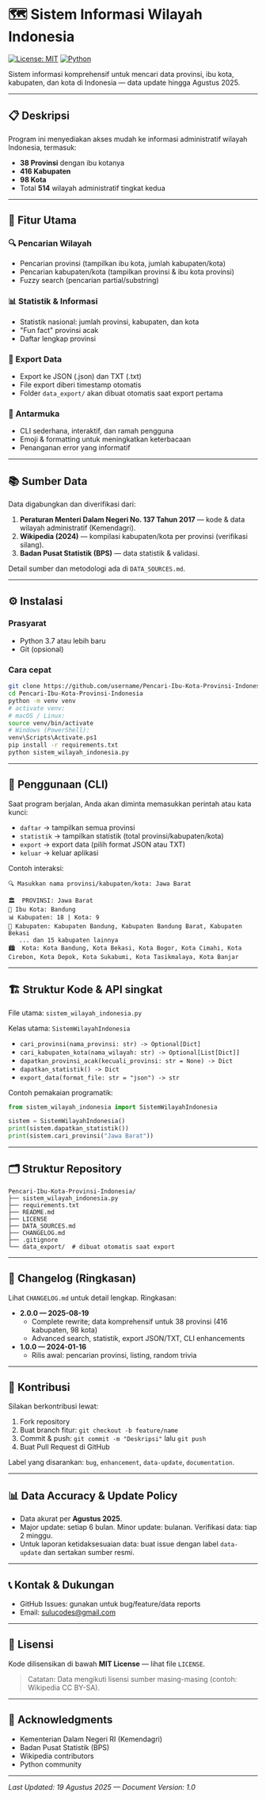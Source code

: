 # 🗺️ Sistem Informasi Wilayah Indonesia

[![License: MIT](https://img.shields.io/badge/License-MIT-green.svg)](LICENSE)
[![Python](https://img.shields.io/badge/python-3.7%2B-blue.svg)](https://www.python.org/)

Sistem informasi komprehensif untuk mencari data provinsi, ibu kota, kabupaten, dan kota di Indonesia — data update hingga Agustus 2025.

---

## 📋 Deskripsi

Program ini menyediakan akses mudah ke informasi administratif wilayah Indonesia, termasuk:
- **38 Provinsi** dengan ibu kotanya
- **416 Kabupaten**
- **98 Kota**
- Total **514** wilayah administratif tingkat kedua

---

## 🎯 Fitur Utama

### 🔍 Pencarian Wilayah
- Pencarian provinsi (tampilkan ibu kota, jumlah kabupaten/kota)
- Pencarian kabupaten/kota (tampilkan provinsi & ibu kota provinsi)
- Fuzzy search (pencarian partial/substring)

### 📊 Statistik & Informasi
- Statistik nasional: jumlah provinsi, kabupaten, dan kota
- "Fun fact" provinsi acak
- Daftar lengkap provinsi

### 💾 Export Data
- Export ke JSON (.json) dan TXT (.txt)
- File export diberi timestamp otomatis
- Folder `data_export/` akan dibuat otomatis saat export pertama

### 🎨 Antarmuka
- CLI sederhana, interaktif, dan ramah pengguna
- Emoji & formatting untuk meningkatkan keterbacaan
- Penanganan error yang informatif

---

## 📚 Sumber Data

Data digabungkan dan diverifikasi dari:
1. **Peraturan Menteri Dalam Negeri No. 137 Tahun 2017** — kode & data wilayah administratif (Kemendagri).  
2. **Wikipedia (2024)** — kompilasi kabupaten/kota per provinsi (verifikasi silang).  
3. **Badan Pusat Statistik (BPS)** — data statistik & validasi.

Detail sumber dan metodologi ada di `DATA_SOURCES.md`.

---

## ⚙️ Instalasi

### Prasyarat
- Python 3.7 atau lebih baru
- Git (opsional)

### Cara cepat
```bash
git clone https://github.com/username/Pencari-Ibu-Kota-Provinsi-Indonesia.git
cd Pencari-Ibu-Kota-Provinsi-Indonesia
python -m venv venv
# activate venv:
# macOS / Linux:
source venv/bin/activate
# Windows (PowerShell):
venv\Scripts\Activate.ps1
pip install -r requirements.txt
python sistem_wilayah_indonesia.py
```

---

## 🚀 Penggunaan (CLI)

Saat program berjalan, Anda akan diminta memasukkan perintah atau kata kunci:
- `daftar` → tampilkan semua provinsi
- `statistik` → tampilkan statistik (total provinsi/kabupaten/kota)
- `export` → export data (pilih format JSON atau TXT)
- `keluar` → keluar aplikasi

Contoh interaksi:
```
🔍 Masukkan nama provinsi/kabupaten/kota: Jawa Barat

🏛️  PROVINSI: Jawa Barat
🏢 Ibu Kota: Bandung
📊 Kabupaten: 18 | Kota: 9
📍 Kabupaten: Kabupaten Bandung, Kabupaten Bandung Barat, Kabupaten Bekasi
   ... dan 15 kabupaten lainnya
🏙️  Kota: Kota Bandung, Kota Bekasi, Kota Bogor, Kota Cimahi, Kota Cirebon, Kota Depok, Kota Sukabumi, Kota Tasikmalaya, Kota Banjar
```

---

## 🏗️ Struktur Kode & API singkat

File utama: `sistem_wilayah_indonesia.py`

Kelas utama: `SistemWilayahIndonesia`
- `cari_provinsi(nama_provinsi: str) -> Optional[Dict]`  
- `cari_kabupaten_kota(nama_wilayah: str) -> Optional[List[Dict]]`  
- `dapatkan_provinsi_acak(kecuali_provinsi: str = None) -> Dict`  
- `dapatkan_statistik() -> Dict`  
- `export_data(format_file: str = "json") -> str`

Contoh pemakaian programatik:
```python
from sistem_wilayah_indonesia import SistemWilayahIndonesia

sistem = SistemWilayahIndonesia()
print(sistem.dapatkan_statistik())
print(sistem.cari_provinsi("Jawa Barat"))
```

---

## 🗂️ Struktur Repository

```
Pencari-Ibu-Kota-Provinsi-Indonesia/
├── sistem_wilayah_indonesia.py
├── requirements.txt
├── README.md
├── LICENSE
├── DATA_SOURCES.md
├── CHANGELOG.md
├── .gitignore
└── data_export/  # dibuat otomatis saat export
```

---

## 📝 Changelog (Ringkasan)

Lihat `CHANGELOG.md` untuk detail lengkap. Ringkasan:
- **2.0.0 — 2025-08-19**
  - Complete rewrite; data komprehensif untuk 38 provinsi (416 kabupaten, 98 kota)
  - Advanced search, statistik, export JSON/TXT, CLI enhancements
- **1.0.0 — 2024-01-16**
  - Rilis awal: pencarian provinsi, listing, random trivia

---

## 🤝 Kontribusi

Silakan berkontribusi lewat:
1. Fork repository
2. Buat branch fitur: `git checkout -b feature/name`
3. Commit & push: `git commit -m "Deskripsi"` lalu `git push`
4. Buat Pull Request di GitHub

Label yang disarankan: `bug`, `enhancement`, `data-update`, `documentation`.

---

## 📊 Data Accuracy & Update Policy

- Data akurat per **Agustus 2025**.  
- Major update: setiap 6 bulan. Minor update: bulanan. Verifikasi data: tiap 2 minggu.  
- Untuk laporan ketidaksesuaian data: buat issue dengan label `data-update` dan sertakan sumber resmi.

---

## 📞 Kontak & Dukungan

- GitHub Issues: gunakan untuk bug/feature/data reports  
- Email: sulucodes@gmail.com

---

## 📜 Lisensi

Kode dilisensikan di bawah **MIT License** — lihat file `LICENSE`.  
> Catatan: Data mengikuti lisensi sumber masing-masing (contoh: Wikipedia CC BY-SA).

---

## 🙌 Acknowledgments

- Kementerian Dalam Negeri RI (Kemendagri)  
- Badan Pusat Statistik (BPS)  
- Wikipedia contributors  
- Python community

---

*Last Updated: 19 Agustus 2025 — Document Version: 1.0*